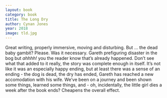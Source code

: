 ```yaml
---
layout: book
category: book
title: The Long Dry
author: Cynan Jones
year: 2018
image: tld.jpg
---
```

Great writing, properly immersive, moving and disturbing. But … the dead baby gambit?  Please.  Was it necessary.  Gareth prefiguring disaster in the bog but _ahhhh!_ you the reader know that’s already happened.  Don’t see what that added to it really, the story was complete enough in itself.  It’s not like it was an especially happy ending, but at least there was a sense of an ending - the dog is dead, the dry has ended, Gareth has reached a new accomodation with his wife.  We’ve been on a journey and been shown some things, learned some things, and - oh, incidentally, the little girl dies a week after the book ends?  Cheapens the overall effect.
